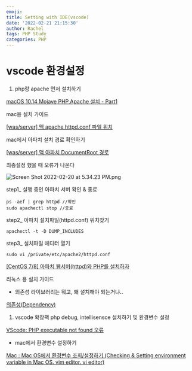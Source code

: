 ```yaml
---
emoji:
title: Setting with IDE(vscode)
date: '2022-02-21 21:15:30'
author: Rachel
tags: PHP Study
categories: PHP
---
```


# vscode 환경설정

1.  php랑 apache 먼저 설치하기

[macOS 10.14 Mojave PHP,Apache 설치 - Part1](https://tech.10000lab.xyz/php/php-apache-part1.html)

mac용 설치 가이드

[[was/server] 맥 apache httpd.conf 파일 위치](https://solbel.tistory.com/1467)

mac에서 아파치 설치 경로 확인하기

[[was/server] 맥 아파치 DocumentRoot 경로](https://solbel.tistory.com/1463?category=829515)

최종설정 했을 때 오류가 나온다

![Screen Shot 2022-02-20 at 5.34.23 PM.png](vscode%20%E1%84%92%E1%85%AA%E1%86%AB%20d1a20/Screen_Shot_2022-02-20_at_5.34.23_PM.png)

step1\_ 실행 중인 아파치 서버 확인 & 종료

```basic
ps -aef | grep httpd //확인
sudo apachectl stop //종료
```

step2\_ 아파치 설치파일(httpd.conf) 위치찾기

```basic
apachectl -t -D DUMP_INCLUDES
```

step3\_ 설치파일 에디터 열기

```basic
sudo vi /private/etc/apache2/httpd.conf
```

[[CentOS 7/8] 아파치 웹서버(httpd)와 PHP를 설치하자](https://engineeringcode.tistory.com/94)

리눅스 용 설치 가이드

- 의존성 라이브러리는 뭐고, 왜 설치해야 되는거냐..

[의존성(Dependency)](https://medium.com/leebongho/%EC%9D%98%EC%A1%B4%EC%84%B1-dependency-6f7ad5e93739)

1. vscode 확장팩 php debug, intellisensce 설치하기 및 환경변수 설정

[VScode: PHP executable not found 오류](https://promin.tistory.com/6)

- mac에서 환경변수 설정하기

[Mac : Mac OS에서 환경변수 조회/설정하기 (Checking & Setting environment variable in Mac OS. vim editor. vi editor)](https://cosmosproject.tistory.com/269)
